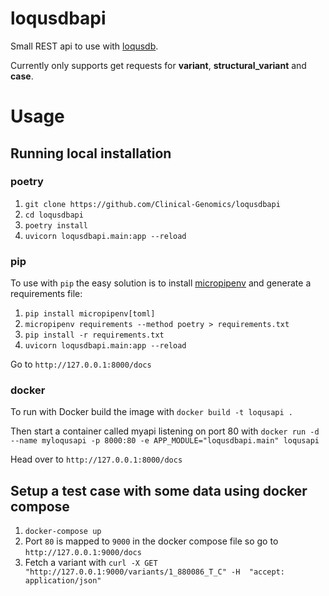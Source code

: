 # loqusdbapi

Small REST api to use with [loqusdb][loqusdb].

Currently only supports get requests for **variant**, **structural_variant** and **case**.

# Usage

## Running local installation

### poetry

1. `git clone https://github.com/Clinical-Genomics/loqusdbapi`
1. `cd loqusdbapi`
1. `poetry install`
1. `uvicorn loqusdbapi.main:app --reload`

### pip
To use with `pip` the easy solution is to install [micropipenv][micropipenv] and generate a requirements file:

1. `pip install micropipenv[toml]`
1. `micropipenv requirements --method poetry > requirements.txt`
1. `pip install -r requirements.txt`
1. `uvicorn loqusdbapi.main:app --reload`

Go to `http://127.0.0.1:8000/docs`

### docker
To run with Docker build the image with `docker build -t loqusapi .`

Then start a container called myapi listening on port 80 with `docker run -d --name myloqusapi -p 8000:80 -e APP_MODULE="loqusdbapi.main" loqusapi`

Head over to `http://127.0.0.1:8000/docs`

## Setup a test case with some data using docker compose

1. `docker-compose up`
1. Port `80` is mapped to `9000` in the docker compose file so go to `http://127.0.0.1:9000/docs`
1. Fetch a variant with `curl -X GET "http://127.0.0.1:9000/variants/1_880086_T_C" -H  "accept: application/json"`


[loqusdb]: https://github.com/moonso/loqusdb
[micropipenv]: https://github.com/thoth-station/micropipenv

